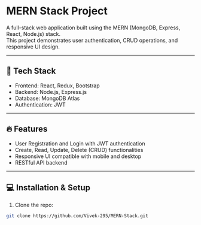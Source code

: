 # MERN Stack Project

A full-stack web application built using the MERN (MongoDB, Express, React, Node.js) stack.  
This project demonstrates user authentication, CRUD operations, and responsive UI design.

---

## 🚀 Tech Stack

- Frontend: React, Redux, Bootstrap  
- Backend: Node.js, Express.js  
- Database: MongoDB Atlas  
- Authentication: JWT  

---

## 🔥 Features

- User Registration and Login with JWT authentication  
- Create, Read, Update, Delete (CRUD) functionalities  
- Responsive UI compatible with mobile and desktop  
- RESTful API backend  

---

## 💻 Installation & Setup

1. Clone the repo:  
```bash
git clone https://github.com/Vivek-295/MERN-Stack.git
